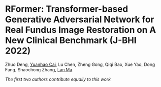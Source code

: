 # RFormer: Transformer-based Generative Adversarial Network for Real Fundus Image Restoration on A New Clinical Benchmark (J-BHI 2022)

Zhuo Deng, [Yuanhao Cai](caiyuanhao1998.github.io), Lu Chen, Zheng Gong, Qiqi Bao, Xue Yao, Dong Fang, Shaochong Zhang, [Lan Ma](https://sklco.pkusz.edu.cn/info/1030/1046.htm)

*The first two authors contribute equally to this work*
